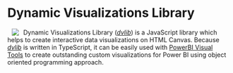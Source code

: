# Dynamic Visualizations Library
<a href= "https://dvlib.org"><img src="https://dvlib.org/images/dvlogo100.svg" align="left" hspace="10" space="vspace"></a>
Dynamic Visualizations Library ([*dvlib*](https://dvlib.org)) is a JavaScript library which helps to create interactive data visualizations on HTML Canvas. Because [*dvlib*](https://dvlib.org) is written in TypeScript, it can be easily used with [PowerBI Visual Tools](https://github.com/Microsoft/PowerBI-visuals-tools) to create outstanding custom visualizations for Power BI using object oriented programming approach.